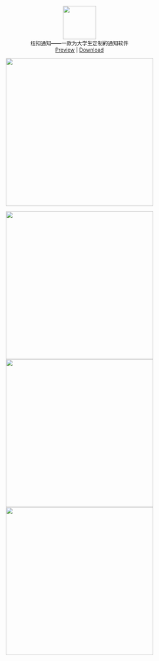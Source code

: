 <p align="center" class="has-mb-6">
<img class="not-gallery-item" height="90" src="https://github.com/skycity233/Markdown-Res/raw/master/ic_launcher.png">
<br> 纽扣通知——一款为大学生定制的通知软件<br>
<a href="https://ppoffice.github.io/hexo-theme-icarus/">Preview</a> |
<a href="https://github.com/ppoffice/hexo-theme-icarus/archive/master.zip">Download</a>
<br>
</p>


<p align="center" class="has-mb-6">
<img class="not-gallery-item" height="400" src="https://github.com/skycity233/Markdown-Res/raw/master/images/newopen.gif">
</p>


<p align="center" class="has-mb-6">
    <img class="not-gallery-item" height="400" src="https://github.com/skycity233/Markdown-Res/raw/master/TIM%E5%9B%BE%E7%89%8720190513162310.jpg">
   <img class="not-gallery-item" height="400" src="https://github.com/skycity233/Markdown-Res/raw/master/TIM%E5%9B%BE%E7%89%8720190513162307.jpg">
    <img class="not-gallery-item" height="400" src="https://github.com/skycity233/Markdown-Res/raw/master/TIM%E5%9B%BE%E7%89%8720190513162302.jpg">

</p>
